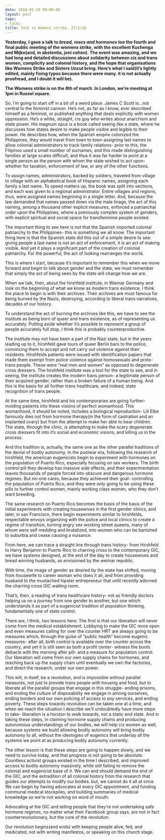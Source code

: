 ```yaml
---
date: 2018-02-28 00:00:00
layout: post
tags:
- talks
title: Talk to Womens strike, 27/2/18
---
```


**Yesterday, I gave a talk to *bread, roses and hormones too* the fourth and final public meeting of the womens strike, with the excellent Kuchenga and Mijke(and, in abstentia, joni cohen). The event was amazing, and we had long and detailed discussions about solidarity between cis and trans women, complicity and colonial history, and the hope that organisations like Womens Strike and Sisters Uncut bring. Here’s what I said(it’s lightly edited, mainly fixing typos because there were many. it is not actually proofread, and I doubt it will be).** 


**The Womens strike is on the 8th of march. In London, we’re meeting at 1pm in Russel square.**


So, I’m going to start off in a bit of a weird place. James C Scott is…not central to the feminist cannon. He’s not, as far as I know, ever described himself as a feminist, or published anything that deals explicitly with women oppression. He’s a white, straight, cis guy who writes about anarchism and state power. His magnum opus is a book called seeing like a state, where he discusses how states desire to make people visible and legible to their power. He describes how, when the Spanish empire colonized the Philippines, they would travel from town to town assigning last names to allow colonial administrators to track family relations- prior to this, the Filipinos used a small number of surnames, and this made distinguishing families at large scales difficult, and thus it was far harder to point at a single person as the person with whom the state wished to act upon- whether for taxation, enforcement of law, or any of the other functions.


To assign names, administrators, backed by soldiers, traveled from village to village with an alphabetical book of Hispanic names, assigning each family a last name. To speed matters up, the book was split into sections, and each was given to a regional administrator. Entire villages and regions, thus, were assigned names beginning in a single letter. And, because the law demanded that names passed down via the male linage, the act of this naming, among a thousand other explicit measures, enforced a patriarchal order upon the Philippines, where a previously complex system of genders, with explicit spiritual and social space for transfeminine people existed.


The important thing to see here is not that the Spanish imported colonial patriarchy to the Philippines- this is something we all know. The important thing here is that the Spanish state did this out of a simple desire to see: giving people a last name is not an act of enforcement, it is an act of making visible. And yet it plays a significant part of the creation of colonial patriarchy. For the powerful, the act of looking rearranges the world.  

This is where I start, because it’s important to remember this when we move forward and begin to talk about gender and the state, we must remember that simply the act of being seen by the state will change how we are.


When we talk, then, about the hirshfeld institute, in Wiemar Germany and look on the beginning of what we know as modern trans existence, I think the place to begin is with their archives. Their archives are most famous for being burned by the Nazis, destroying, according to liberal trans narratives, decades of our history.


To understand the act of burning the archives like this, we have to see the institute as being born of queer and trans existence, as of representing us accurately. Putting aside whether it’s possible to represent a group of people accurately full stop, I think this is probably counterproductive.


The institute may not have been a part of the Nazi state, but in the years leading up to it, hirshfeld gave tours of queer Berlin bars to the police, convincing them to accept and not carry out violence against their residents. Hirshfelds patients were issued with identification papers that made them exempt from police violence against homosexuals and proto-trans people. These were “real men and women” as opposed to degenerate cross dressers. The hirshfeld institute was a tool for the state to see, and in seeing, the institute creates the modern trans person- a legitimate person of their acquired gender, rather than a broken failure of a human being. And this is the basis for all further trans healthcare, and indeed, state recognition of trans people.


At the same time, hirshfeld and his contemporaries are going further- molding patients into these visions of perfect womanhood. This womanhood, it should be noted, includes a biological reproduction- Lili Elbe famously dies not from hormone therapy(in the form of castration and an implanted ovary) but from the attempt to make her able to bear children. The state, through the clinic, is attempting to make the scary degenerate cross dressers fit into it’s social and economic visions, and killing us in the process.


And this tradition is, actually, the same one as the other parallel traditions of the denial of bodily autonomy. In the postwar era, following the research of hirshfeld, the american eugenicists begin to experiment with hormones on the population of Puerto Rico, especially focusing on sex workers. The birth control pill they develop has massive side effects, and their experimentation leaves thousands of people forced into obscure and dangerous hormone regimes. But no-one cares, because they achieved their goal- controlling the population of Puerto Rico, and they were only going to be using these pills to further control women, mainly working class women, who they don’t want breeding.


The same research on Puerto Rico becomes the basis of the basis of the initial experiments with creating housewives in the first gender clinics, and later, in san Francisco, there begin experiments similar to hirshfelds, respectable envoys organizing with the police and local clinics to create a regime of transition, turning angry sex working street queens, many of whom were self medding and brutalized, into women who can be banished to suburbia and cease causing a nuisance.


From here, we can trace a straight line through trans history- from Hirshfeld to Harry Benjamin to Puerto Rico to charring cross to the contemporary GIC, we have systems designed, at the end of the day to create housewives and bread winning husbands, as envisioned by the weimar republic.


With time, the image of gender as desired by the state has shifted, moving from housewife to career woman who does it all, and from providing husband to the mustached hipster entrepreneur that until recently adorned the charring cross GIC waiting room.


That’s, then, a reading of trans healthcare history- not as friendly doctors helping us on a journey from one gender to another, but one which understands it as part of a eugenicist tradition of population thinking, fundamentally one of state control.


There are, I think, two lessons here: The first is that our liberation will never come from the medical establishment. Lobbying to make the GIC more open and even measures calling for over the counter HRT are always going to be measures which, through the guise of “public health” become eugenic measures- after all, birth control is available over the counter across the country, and yet it is still seen as both a profit center- witness the boots debacle with the morning after pill- and a measure for population control. Our liberation will come from our own supply chains for hormones, and reaching back up the supply chain until eventually we own the factories, and direct the research, under our own power.


This will, in itself, be a revolution, and is impossible without parallel measures, not just to provide trans people with housing and food, but to liberate all the parallel groups that engage in this struggle- ending prisons, and ending the culture of disposability we engage in among ourselves, ending borders and our own policing of access to any services, and ending poverty. These steps towards revolution can be taken one at a time, and when we reach the situation I describe we’ll undoubtedly have more steps to take- liberation is a horizon to walk towards, not a static end state. And in taking these steps, in claiming hormone supply chains and producing autonomous understandings of our bodies, we will help cis women as well, because systems we build allowing bodily autonomy will bring bodily autonomy to all, without the ideologies of eugenics that underlay all the systems we point at as producing bodily autonomy currently.


The other lesson is that these steps are going to happen slowly, and we need to survive today, and that progress is not going to be absolute. Countless activist groups existed in the time I described, and improved access to bodily autonomy massively, while still failing to remove the colonial and eugenicist base of it. We can and should demand the end of the GIC, and the extradition of all colonial history from the research that guides our attempts to modify our bodies. but, we cannot do it all at once. We can begin by having advocates at every GIC appointment, and funding communal medical stockpiles, and building summaries of medical knowledge so we’re not working on word of mouth.


Advocating at the GIC and telling people that they’re not undertaking safe hormone regimes, no matter what their Facebook group says, are not in fact counterrevolutionary, but the core of the revolution.


Our revolution begins(and ends) with keeping people alive, fed, and medicated, not with writing manifestos, or speaking on this church stage.


